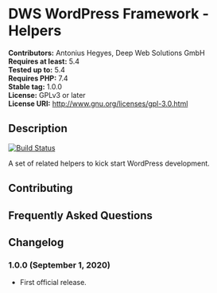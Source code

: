 # DWS WordPress Framework - Helpers

**Contributors:** Antonius Hegyes, Deep Web Solutions GmbH  
**Requires at least:** 5.4  
**Tested up to:** 5.4  
**Requires PHP:** 7.4  
**Stable tag:** 1.0.0  
**License:** GPLv3 or later  
**License URI:** http://www.gnu.org/licenses/gpl-3.0.html  


## Description 

[![Build Status](https://travis-ci.com/deep-web-solutions/wordpress-framework-helpers.svg?branch=master)](https://travis-ci.com/deep-web-solutions/wordpress-framework-helpers)

A set of related helpers to kick start WordPress development.


## Contributing 


## Frequently Asked Questions 


## Changelog 


### 1.0.0 (September 1, 2020) 
* First official release.